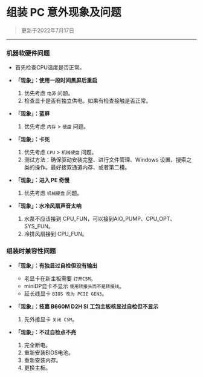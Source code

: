 # 组装 PC 意外现象及问题

>更新于2022年7月17日

---

### 机器软硬件问题

- 首先检查CPU温度是否正常。

- **「现象」：使用一段时间黑屏后重启**
    1. 优先考虑 `电源` 问题。
    2. 检查显卡是否有独立供电。如果有检查接触是否正常。

- **「现象」：蓝屏**
    1. 优先考虑 `内存` > `硬盘` 问题。

- **「现象」：卡死**
    1. 优先考虑 `CPU` > `机械硬盘` 问题。
    2. 测试方法：确保驱动安装完整、进行文件管理、Windows 设置、搜索之类的操作。最好接双通道内存、或者第二槽。

- **「现象」：进入 PE 奇慢**
    1. 优先考虑 `机械硬盘` 问题。
    
- **「现象」：水冷风扇声音太响**
    1. 水泵不应该接到 CPU_FUN，可以接到AIO_PUMP、CPU_OPT、SYS_FUN。
    2. 冷排风扇接到 CPU_FUN。

### 组装时兼容性问题

- **「现象」：有独显过自检但没有输出**
    - 老显卡在新主板需要 `打开CSM`。
    - miniDP显卡不显示 `使用转接头而不是转接线`。
    - 延长线显卡 `BIOS 改为 PCIE GEN3`。

- **「现象」：技嘉 B660M D2H SI 工包主板核显过自检但不显示**
    1. 先外接显卡 `关闭 CSM`。

- **「现象」：不过自检点不亮**
    1. 完全断电。
    2. 重新安装BIOS电池。
    3. 重新安装内存。
    4. 更换主板。